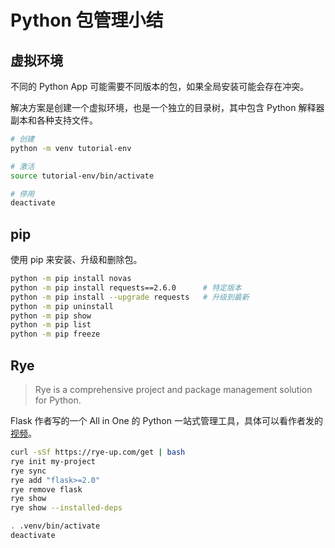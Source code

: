 # Python 包管理小结

## 虚拟环境

不同的 Python App 可能需要不同版本的包，如果全局安装可能会存在冲突。

解决方案是创建一个虚拟环境，也是一个独立的目录树，其中包含 Python 解释器副本和各种支持文件。

```sh
# 创建
python -m venv tutorial-env

# 激活
source tutorial-env/bin/activate

# 停用
deactivate
```

## pip

使用 pip 来安装、升级和删除包。

```sh
python -m pip install novas
python -m pip install requests==2.6.0      # 特定版本
python -m pip install --upgrade requests   # 升级到最新
python -m pip uninstall 
python -m pip show
python -m pip list 
python -m pip freeze
```


## Rye

> Rye is a comprehensive project and package management solution for Python.

Flask 作者写的一个 All in One 的 Python 一站式管理工具，具体可以看作者发的 [视频](https://www.youtube.com/watch?v=q99TYA7LnuA)。

```sh
curl -sSf https://rye-up.com/get | bash
rye init my-project
rye sync
rye add "flask>=2.0"
rye remove flask
rye show
rye show --installed-deps

. .venv/bin/activate
deactivate
```
